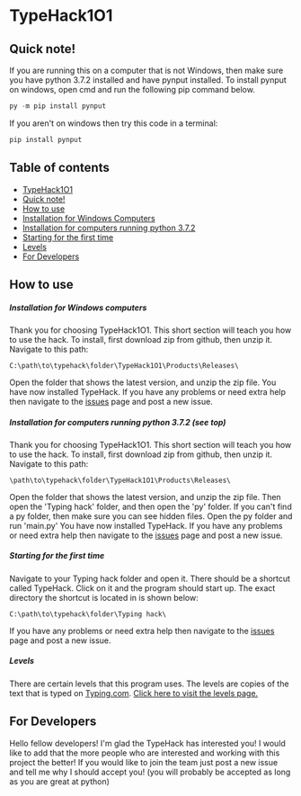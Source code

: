 # TypeHack1O1

## Quick note!

If you are running this on a computer that is not Windows, then make sure you have python 3.7.2 installed and have pynput installed. To install pynput on windows, open cmd and run the following pip command below.
```python
py -m pip install pynput
```

If you aren't on windows then try this code in a terminal:
```python
pip install pynput
```

## Table of contents

- [TypeHack1O1](https://github.com/S-W-dev/TypeHack1O1/blob/master/README.md#typehack1o1)
- [Quick note!](https://github.com/S-W-dev/TypeHack1O1/blob/master/README.md#quick-note)
- [How to use](https://github.com/S-W-dev/TypeHack1O1/blob/master/README.md#how-to-use)
- [Installation for Windows Computers](https://github.com/S-W-dev/TypeHack1O1/blob/master/README.md#installation-for-windows-computers)
- [Installation for computers running python 3.7.2](https://github.com/S-W-dev/TypeHack1O1/blob/master/README.md#installation-for-computers-running-python-372-see-top)
- [Starting for the first time](https://github.com/S-W-dev/TypeHack1O1/blob/master/README.md#starting-for-the-first-time)
- [Levels](https://github.com/S-W-dev/TypeHack1O1/blob/master/README.md#levels)
- [For Developers](https://github.com/S-W-dev/TypeHack1O1/blob/master/README.md#for-developers)


## How to use

##### Installation for Windows computers

Thank you for choosing TypeHack1O1. This short section will teach you how to use the hack. To install, first download zip from github, then unzip it. Navigate to this path:
```
C:\path\to\typehack\folder\TypeHack1O1\Products\Releases\
```
Open the folder that shows the latest version, and unzip the zip file. You have now installed TypeHack.
If you have any problems or need extra help then navigate to the [issues](https://github.com/S-W-dev/TypeHack1O1/issues) page and post a new issue.

##### Installation for computers running python 3.7.2 (see top)

Thank you for choosing TypeHack1O1. This short section will teach you how to use the hack. To install, first download zip from github, then unzip it. Navigate to this path:
```
\path\to\typehack\folder\TypeHack1O1\Products\Releases\
```
Open the folder that shows the latest version, and unzip the zip file. Then open the 'Typing hack' folder, and then open the 'py' folder. If you can't find a py folder, then make sure you can see hidden files. Open the py folder and run 'main.py'
You have now installed TypeHack.
If you have any problems or need extra help then navigate to the [issues](https://github.com/S-W-dev/TypeHack1O1/issues) page and post a new issue.

##### Starting for the first time

Navigate to your Typing hack folder and open it. There should be a shortcut called TypeHack. Click on it and the program should start up. The exact directory the shortcut is located in is shown below:
```
C:\path\to\typehack\folder\Typing hack\
```
If you have any problems or need extra help then navigate to the [issues](https://github.com/S-W-dev/TypeHack1O1/issues) page and post a new issue.

##### Levels

There are certain levels that this program uses. The levels are copies of the text that is typed on [Typing.com](https://typing.com/). [Click here to visit the levels page.](docs/levels.md)

## For Developers

Hello fellow developers! I'm glad the TypeHack has interested you! I would like to add that the more people who are interested and working with this project the better! If you would like to join the team just post a new issue and tell me why I should accept you! (you will probably be accepted as long as you are great at python)
